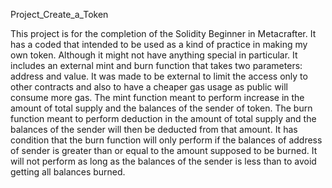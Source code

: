 Project_Create_a_Token

This project is for the completion of the Solidity Beginner in Metacrafter. It has a coded that intended to be used as a kind of practice in making my own token. Although it might not have anything special in particular. It includes an external mint and burn function that takes two parameters: address and value. It was made to be external to limit the access only to other contracts and also to have a cheaper gas usage as public will consume more gas. The mint function meant to perform increase in the amount of total supply and the balances of the sender of token. The burn function meant to perform deduction in the amount of total supply and the balances of the sender will then be deducted from that amount. It has condition that the burn function will only perform if the balances of address of sender is greater than or equal to the amount supposed to be burned. It will not perform as long as the balances of the sender is less than to avoid getting all balances burned.

